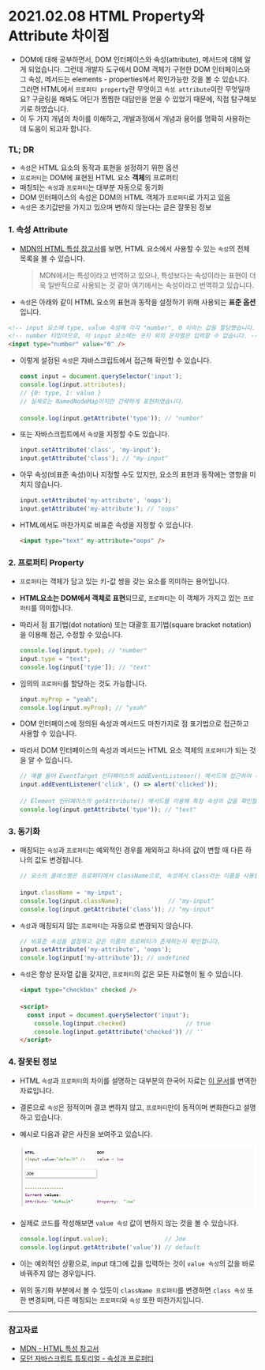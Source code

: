# 2021.02.08 HTML Property와 Attribute 차이점

- DOM에 대해 공부하면서, DOM 인터페이스와 속성(attribute), 메서드에 대해 알게 되었습니다.
  그런데 개발자 도구에서 DOM 객체가 구현한 DOM 인터페이스와 그 속성, 메서드는 elements - properties에서 확인가능한 것을 볼 수 있습니다. 그러면 HTML에서 `프로퍼티 property`란 무엇이고  `속성 attribute`이란 무엇일까요? 구글링을 해봐도 어딘가 찜찜한 대답만을 얻을 수 있었기 때문에, 직접 탐구해보기로 하였습니다.
- 이 두 가지 개념의 차이를 이해하고, 개발과정에서 개념과 용어를 명확히 사용하는 데 도움이 되고자 합니다.



### TL; DR

- `속성`은 HTML 요소의 동작과 표현을 설정하기 위한 옵션
- `프로퍼티`는 DOM에 표현된 HTML 요소 **객체**의 프로퍼티
- 매칭되는 `속성`과 `프로퍼티`는 대부분 자동으로 동기화
- DOM 인터페이스의 속성은 DOM의 HTML 객체가 `프로퍼티`로 가지고 있음
- `속성`은 초기값만을 가지고 있으며 변하지 않는다는 글은 잘못된 정보



### 1. 속성 Attribute

- [MDN의 HTML 특성 참고서](https://developer.mozilla.org/ko/docs/Web/HTML/Attributes)를 보면, HTML 요소에서 사용할 수 있는 `속성`의 전체 목록을 볼 수 있습니다.

  > MDN에서는 특성이라고 번역하고 있으나, 특성보다는 속성이라는 표현이 더욱 일반적으로 사용되는 것 같아 여기에서는 속성이라고 번역하고 있습니다.

-  `속성`은 아래와 같이 HTML 요소의 표현과 동작을 설정하기 위해 사용되는 **표준 옵션**입니다.

  ``` html
  <!-- input 요소에 type, value 속성에 각각 "number", 0 이라는 값을 할당했습니다. -->
  <!-- number 타입이므로, 이 input 요소에는 숫자 외의 문자열은 입력할 수 없습니다. -->
  <input type="number" value="0" />
  ```

- 이렇게 설정된 `속성`은 자바스크립트에서 접근해 확인할 수 있습니다.

  ``` js
  const input = document.querySelector('input');
  console.log(input.attributes);
  // {0: type, 1: value }
  // 실제로는 NamedNodeMap이지만 간략하게 표현하였습니다.
  
  console.log(input.getAttribute('type')); // "number"
  ```

- 또는 자바스크립트에서 `속성`을 지정할 수도 있습니다.

  ``` js
  input.setAttribute('class', 'my-input');
  input.getAttribute('class'); // "my-input"
  ```

- 아무 속성(비표준 속성)이나 지정할 수도 있지만, 요소의 표현과 동작에는 영향을 미치지 않습니다.

  ``` js
  input.setAttribute('my-attribute', 'oops');
  input.getAttribute('my-attribute'); // "oops"
  ```

- HTML에서도 마찬가지로 비표준 속성을 지정할 수 있습니다.

  ``` html
  <input type="text" my-attribute="oops" />
  ```

  

### 2. 프로퍼티 Property

- `프로퍼티`는 객체가 담고 있는 키-값 쌍을 갖는 요소를 의미하는 용어입니다.

- **HTML요소는 DOM에서 객체로 표현**되므로, `프로퍼티`는 이 객체가 가지고 있는 `프로퍼티`를 의미합니다.

- 따라서 점 표기법(dot notation) 또는 대괄호 표기법(square bracket notation)을 이용해 접근, 수정할 수 있습니다.

  ``` js
  console.log(input.type); // "number"
  input.type = "text";
  console.log(input['type']); // "text"
  ```

- 임의의 `프로퍼티`를 할당하는 것도 가능합니다.

  ``` js
  input.myProp = "yeah";
  console.log(input.myProp); // "yeah"
  ```

- DOM 인터페이스에 정의된 속성과 메서드도 마찬가지로 점 표기법으로 접근하고 사용할 수 있습니다.

- 따라서 DOM 인터페이스의 속성과 메서드는 HTML 요소 객체의 `프로퍼티`가 되는 것을 알 수 있습니다.

  ``` js
  // 예를 들어 EventTarget 인터페이스의 addEventListener() 메서드에 접근하여 사용할 수 있습니다.
  input.addEventListener('click', () => alert('clicked'));
  
  // Element 인터페이스의 getAttribute() 메서드를 이용해 특정 속성의 값을 확인할 수도 있습니다.
  console.log(input.getAttribute('type')); // "text"
  ```



### 3. 동기화

- 매칭되는 `속성`과 `프로퍼티`는 예외적인 경우를 제외하고 하나의 값이 변할 때 다른 하나의 값도 변경됩니다.

  ``` js
  // 요소의 클래스명은 프로퍼티에서 className으로, 속성에서 class라는 이름을 사용합니다.
  
  input.className = 'my-input';
  console.log(input.className);             // "my-input"
  console.log(input.getAttribute('class')); // "my-input"
  ```

- `속성`과 매칭되지 않는 `프로퍼티`는 자동으로 변경되지 않습니다.

  ``` js
  // 비표준 속성을 설정하고 같은 이름의 프로퍼티가 존재하는지 확인합니다.
  input.setAttribute('my-attribute', 'oops');
  console.log(input['my-attribute']); // undefined
  ```

- `속성`은 항상 문자열 값을 갖지만, `프로퍼티`의 값은 모든 자료형이 될 수 있습니다.

  ``` html
  <input type="checkbox" checked />
  
  <script>
  	const input = document.querySelector('input');
      console.log(input.checked)                 // true
      console.log(input.getAttribute('checked')) // ''
  </script>
  ```



### 4. 잘못된 정보

- HTML `속성`과 `프로퍼티`의 차이를 설명하는 대부분의 한국어 자료는 [이 문서](http://jquery-howto.blogspot.com/2011/06/html-difference-between-attribute-and.html)를 번역한 자료입니다.

- 결론으로 `속성`은 정적이며 결코 변하지 않고, `프로퍼티`만이 동적이며 변화한다고 설명하고 있습니다.

- 예시로 다음과 같은 사진을 보여주고 있습니다.

  ![image-20210208053335919](210208_박태웅_HTML_Property와_Attribute_차이점.assets/image-20210208053335919.png)

- 실제로 코드를 작성해보면 `value 속성` 값이 변하지 않는 것을 볼 수 있습니다.

  ``` js
  console.log(input.value);                // Joe
  console.log(input.getAttribute('value')) // default
  ```

- 이는 예외적인 상황으로, input 태그에 값을 입력하는 것이  `value 속성`의 값을 바로 바꿔주지 않는 경우입니다.

- 위의 동기화 부분에서 볼 수 있듯이 `className 프로퍼티`를 변경하면 `class 속성` 또한 변경되며,
  다른 매칭되는 `프로퍼티`와 `속성` 또한 마찬가지입니다.

---

### 참고자료

- [MDN - HTML 특성 참고서](https://developer.mozilla.org/ko/docs/Web/HTML/Attributes)
- [모던 자바스크립트 튜토리얼 - 속성과 프로퍼티](https://ko.javascript.info/dom-attributes-and-properties)